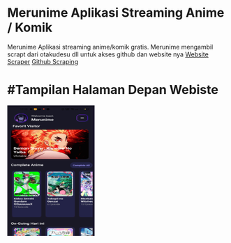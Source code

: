 # Merunime Aplikasi Streaming Anime / Komik 
<p>Merunime Aplikasi streaming anime/komik gratis. Merunime mengambil scrapt dari otakudesu dll untuk akses github dan website nya <a href="https://otakudesu-apifree.up.railway.app/">Website Scraper</a> <a href="https://github.com/Rafliarjunapratama/otakudesu">Github Scraping</a></p>
<b><h1>#Tampilan Halaman Depan Webiste</h1></b>
<img src="https://github.com/Rafliarjunapratama/merunime/blob/main/assets/gambar/Screenshot_2025-08-27-17-13-06-20_f73b71075b1de7323614b647fe394240.jpg" width="200" height="300" />





